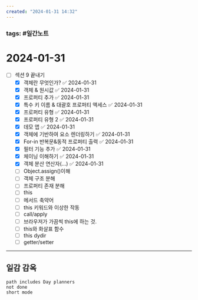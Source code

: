 ```yaml
---
created: "2024-01-31 14:32"
---
```


### tags: #일간노트
  
# 2024-01-31
- [ ] 섹션 9 끝내기
	- [x] 객체란 무엇인가? ✅ 2024-01-31
	- [x] 객체 & 원시값 ✅ 2024-01-31
	- [x] 프로퍼티 추가 ✅ 2024-01-31
	- [x] 특수 키 이름 & 대괄호 프로퍼티 액세스 ✅ 2024-01-31
	- [x] 프로퍼티 유형 ✅ 2024-01-31
	- [x] 프로퍼티 유형 2 ✅ 2024-01-31
	- [x] 데모 앱 ✅ 2024-01-31
	- [x] 객체에 기반하여 요소 렌더링하기 ✅ 2024-01-31
	- [x] For-in 반복문&동적 프로퍼티 출력 ✅ 2024-01-31
	- [x] 필터 기능 추가 ✅ 2024-01-31
	- [x] 체이닝 이해하기 ✅ 2024-01-31
	- [x] 객체 분산 연산자(...) ✅ 2024-01-31
	- [ ] Object.assign()이해
	- [ ] 객체 구조 분해
	- [ ] 프로퍼티 존재 분해
	- [ ] this
	- [ ] 메서드 축약어
	- [ ] this 키워드와 이상한 작동
	- [ ] call/apply
	- [ ] 브라우저가 가끔씩 this에 하는 것.
	- [ ] this와 화살표 함수
	- [ ] this dydir
	- [ ] getter/setter
---  
## 일감 감옥  
```tasks  
path includes Day planners
not done  
short mode  
```